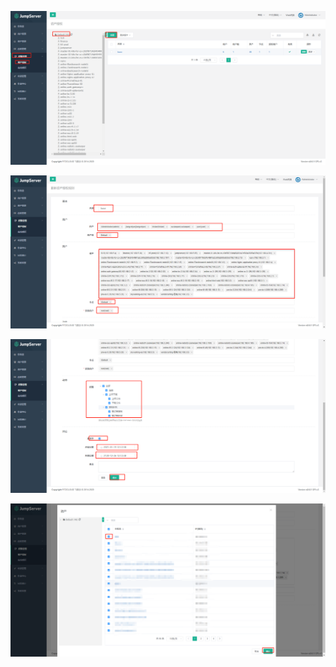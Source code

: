 ![image-20210119214112996](授权资源给用户.assets/image-20210119214112996.png)



![image-20210119214137007](授权资源给用户.assets/image-20210119214137007.png)



![image-20210119214155264](授权资源给用户.assets/image-20210119214155264.png)



![image-20210119214234835](授权资源给用户.assets/image-20210119214234835.png)